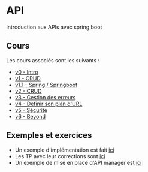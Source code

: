 # API
Introduction aux APIs avec spring boot

## Cours
Les cours associés sont les suivants :
* [v0 - Intro](https://docs.google.com/presentation/d/1oH9psRC1xsX6eR8eef99m-Px0O6Lj5wIDChRYRLONAM/edit?usp=sharing)
* [v1 - CRUD](https://docs.google.com/presentation/d/1MChhv2P9YQJPdzYmhlLH1V8F4-taaRSEW_gHS88Gtf8/edit?usp=sharing)
* [v1.1 - Spring / Springboot](https://docs.google.com/presentation/d/1rx1aQwBqPnrxrNhpO4-wlPpx5Lhkb64COVwtqFKLe28/edit?usp=sharing)
* [v2 - CRUD](https://docs.google.com/presentation/d/1PN0lKreHxmhFqBYsikxdH4GdG58gaCthpJ7VUVBpFWE/edit?usp=sharing)
* [v3 - Gestion des erreurs](https://docs.google.com/presentation/d/1NrYRQ4NzQiLip8oYAiSZqDaT2GAfsHwSRtBN4NVp52Y/edit?usp=sharing)
* [v4 - Definir son plan d'URL](https://docs.google.com/presentation/d/1czfoc5Emr0WiH4mEh80IVIO6OAvCcfOuwOCkC8CZCE8/edit?usp=sharing)
* [v5 - Sécurité](https://drive.google.com/open?id=10dtWbzsSQ5EHtsS7zNTdwJUEeLHDvVXHFIOzoiqnrFA)
* [v6 - Beyond](https://drive.google.com/open?id=1kjB5UpSHd87Is-Iz7C2FOVjPGZErV-raNyTm5h9O_YA)

## Exemples et exercices
* Un exemple d'implémentation est fait [ici](tweets)   
* Les TP avec leur corrections sont [ici](tp)
* Un exemple de mise en place d'API manager est [ici](api-manager)
